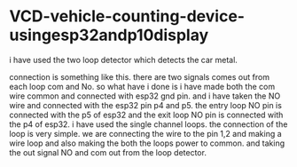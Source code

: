 # VCD-vehicle-counting-device-usingesp32andp10display
i have used the two loop detector which detects the car metal. 

connection is something like this. there are two signals comes out from each loop com and No. so what have i done is i have made both the com wire common and connected with esp32 gnd pin. and i have taken the NO wire and connected with the esp32 pin p4 and p5. the entry loop NO pin is connected with the p5 of esp32 and the exit loop NO pin is connected with the p4 of esp32. i have used the single channel loops. the connection of the loop is very simple. we are connecting the wire to the pin 1,2 and making a wire loop and also making the both the loops power to common. and taking the out signal NO and com out from the loop detector.
